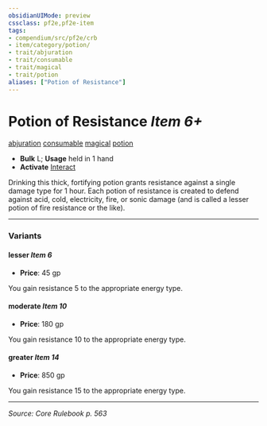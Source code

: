```yaml
---
obsidianUIMode: preview
cssclass: pf2e,pf2e-item
tags:
- compendium/src/pf2e/crb
- item/category/potion/
- trait/abjuration
- trait/consumable
- trait/magical
- trait/potion
aliases: ["Potion of Resistance"]
---
```

# Potion of Resistance *Item 6+*  
[abjuration](abjuration.md "Abjuration School Trait")  [consumable](consumable.md "Consumable Item Trait")  [magical](magical.md "Magical Item Trait")  [potion](potion.md "Potion Item Trait")  

- **Bulk** L; **Usage** held in 1 hand
- **Activate** [Interact](interact.md)

Drinking this thick, fortifying potion grants resistance against a single damage type for 1 hour. Each potion of resistance is created to defend against acid, cold, electricity, fire, or sonic damage (and is called a lesser potion of fire resistance or the like).

---

### Variants

#### lesser *Item 6*

- **Price**: 45 gp

You gain resistance 5 to the appropriate energy type.

#### moderate *Item 10*

- **Price**: 180 gp

You gain resistance 10 to the appropriate energy type.

#### greater *Item 14*

- **Price**: 850 gp

You gain resistance 15 to the appropriate energy type.

---
*Source: Core Rulebook p. 563*